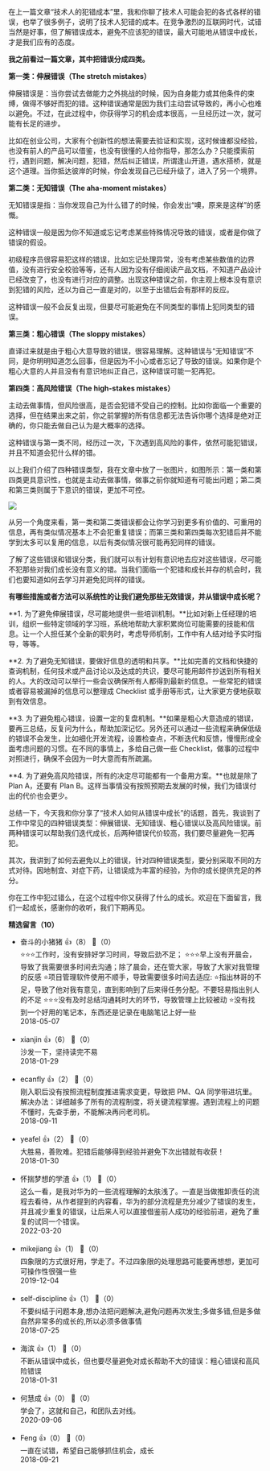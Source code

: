 在上一篇文章“技术人的犯错成本”里，我和你聊了技术人可能会犯的各式各样的错误，也举了很多例子，说明了技术人犯错的成本。在竞争激烈的互联网时代，试错当然是好事，但了解错误成本，避免不应该犯的错误，最大可能地从错误中成长，才是我们应有的态度。

**我之前看过一篇文章，其中把错误分成四类。**

**第一类：伸展错误（The stretch mistakes）**

伸展错误是：当你尝试去做能力之外挑战的时候，因为自身能力或其他条件的束缚，做得不够好而犯的错。这种错误通常是因为我们主动尝试导致的，再小心也难以避免。不过，在此过程中，你获得学习的机会成本很高，一旦经历过一次，就可能有长足的进步。

比如在创业公司，大家有个创新性的想法需要去验证和实现，这时候谁都没经验，也没有前人的产品可以借鉴，也没有很懂的人给你指导，那怎么办？只能摸索前行，遇到问题，解决问题，犯错，然后纠正错误，所谓逢山开道，遇水搭桥，就是这个道理。当你抵达彼岸的时候，你会发现自己已经升级了，进入了另一个境界。

**第二类：无知错误（The aha-moment mistakes）**

无知错误是指：当你发现自己为什么错了的时候，你会发出“噢，原来是这样”的感慨。

这种错误一般是因为你不知道或忘记考虑某些特殊情况导致的错误，或者是你做了错误的假设。

初级程序员很容易犯这样的错误，比如忘记处理异常，没有考虑某些数值的边界值，没有进行安全校验等等，还有人因为没有仔细阅读产品文档，不知道产品设计已经改变了，也没有进行对应的调整。出现这种错误之前，你主观上根本没有意识到犯错的风险，还以为自己一直是对的，以至于出错后会有那样的反应。

这种错误一般不会反复出现，但要尽可能避免在不同类型的事情上犯同类型的错误。

**第三类：粗心错误（The sloppy mistakes）**

直译过来就是由于粗心大意导致的错误，很容易理解。这种错误与“无知错误”不同，是你明明知道怎么回事，但是因为不小心或者忘记了导致的错误。如果你是个粗心大意的人并且没有有意识地纠正自己，这种错误可能一犯再犯。

**第四类：高风险错误（The high-stakes mistakes）**

主动去做事情，但风险很高，是否会犯错不受自己的控制。比如你面临一个重要的选择，但在结果出来之前，你之前掌握的所有信息都无法告诉你哪个选择是绝对正确的，你只能去做自己认为是大概率的选择。

这种错误与第一类不同，经历过一次，下次遇到高风险的事件，依然可能犯错误，并且不知道会犯什么样的错。

以上我们介绍了四种错误类型，我在文章中放了一张图片，如图所示：第一类和第四类更具意识性，也就是主动去做事情，做事之前你就知道有可能出问题；第二类和第三类则属于下意识的错误，更加不可控。

![](https://static001.geekbang.org/resource/image/8b/1a/8b1257c74cc18495795a4902ef81d91a.png?wh=1117%2A794)

从另一个角度来看，第一类和第二类错误都会让你学习到更多有价值的、可重用的信息，再有类似情况基本上不会犯重复错误；而第三类和第四类每次犯错后并不能学到太多可以复用的信息，以后有类似情况很可能再犯同样的错误。

了解了这些错误和错误分类，我们就可以有计划有意识地去应对这些错误，尽可能不犯那些对我们成长没有意义的错。当我们面临一个犯错和成长并存的机会时，我们也要知道如何去学习并避免犯同样的错误。

**有哪些措施或者方法可以系统性的让我们避免那些无效错误，并从错误中成长呢？**

**1. 为了避免伸展错误，尽可能地提供一些培训机制。**比如对新上任经理的培训，组织一些特定领域的学习班，系统地帮助大家积累岗位可能需要的技能和信息。让一个人担任某个全新的职务时，考虑导师机制，工作中有人结对给予实时指导，等等。

**2. 为了避免无知错误，要做好信息的透明和共享。**比如完善的文档和快捷的查询机制，任何技术或产品讨论以及达成的共识，要尽可能用邮件抄送到所有相关的人。大的改动可以举行一些会议确保所有人都得到最新的信息。一些常犯的错误或者容易被漏掉的信息可以整理成 Checklist 或手册等形式，让大家更方便地获取到有效信息。

**3. 为了避免粗心错误，设置一定的复盘机制。**如果是粗心大意造成的错误，要再三总结，反复问为什么，帮助加深记忆。另外还可以通过一些流程来确保低级的错误不会发生，比如细化开发流程，设置检查点，不断迭代和反馈，慢慢形成全面考虑问题的习惯。在不同的事情上，多给自己做一些 Checklist，做事的过程中对照进行，确保不会因为一时大意而有所疏漏。

**4. 为了避免高风险错误，所有的决定尽可能都有一个备用方案。**也就是除了 Plan A，还要有 Plan B。这样当事情没有按照预期去发展的时候，我们为错误付出的代价也会更少。

总结一下，今天我和你分享了“技术人如何从错误中成长”的话题，首先，我谈到了工作中常见的四种错误类型：伸展错误、无知错误、粗心错误以及高风险错误。前两种错误可以帮助我们迭代成长，后两种错误代价较高，我们要尽量避免一犯再犯。

其次，我讲到了如何去避免以上的错误，针对四种错误类型，要分别采取不同的方式对待。因地制宜、对症下药，让错误成为丰富的经验，为你的成长提供充足的养分。

你在工作中犯过错么，在这个过程中你又获得了什么的成长。欢迎在下面留言，我们一起成长，感谢你的收听，我们下期再见。
<div><strong>精选留言（10）</strong></div><ul>
<li><span>奋斗的小猪猪</span> 👍（8） 💬（0）<div>⭐⭐⭐工作时，没有安排好学习时间，导致后劲不足；
⭐⭐⭐早上没有开晨会，导致了我需要很多时间去沟通；除了晨会，还在管大家，导致了大家对我管理的反感
⭐项目管理软件使用不顺手，导致需要很多时间去适应:
⭐指出林哥的不足，导致了他对我有意见，直到影响到了后来得任务分配。不要轻易指出别人的不足
⭐⭐⭐没有及时总结沟通耗时大的环节，导致管理上比较被动
⭐没有找到一个好用的笔记本，东西还是记录在电脑笔记上好一些</div>2018-05-07</li><br/><li><span>xianjin</span> 👍（6） 💬（0）<div>沙发一下，坚持读完不易</div>2018-01-29</li><br/><li><span>ecanfly</span> 👍（2） 💬（0）<div>刚入职后没有按照流程制度推进需求变更，导致把 PM、QA 同学带进坑里。
解决办法：详细越多了所有的流程制度，将关键流程掌握。遇到流程上的问题不懂时，先查手册，不能解决再问老司机。</div>2018-09-11</li><br/><li><span>yeafel</span> 👍（2） 💬（0）<div>大胜易，善败难。犯错后能够得到经验并避免下次出错就有收获！</div>2018-01-30</li><br/><li><span>怀揣梦想的学渣</span> 👍（1） 💬（0）<div>这么一看，是我对华为的一些流程理解的太肤浅了。一直是当做推卸责任的流程去看待，从作者提到的内容看，华为的部分流程是充分减少了错误的发生，并且减少重复的错误，让后来人可以直接借鉴前人成功的经验前进，避免了重复的试同一个错误。</div>2022-03-20</li><br/><li><span>mikejiang</span> 👍（1） 💬（0）<div>四象限的方式很好用，学走了。不过四象限的处理思路可能要再想想，更加可可操作性很强一些</div>2019-12-04</li><br/><li><span>self-discipline</span> 👍（1） 💬（0）<div>不要纠结于问题本身,想办法把问题解决,避免问题再次发生;多做多错,但是多做自然非常多的成长的,所以必须多做事情</div>2018-07-25</li><br/><li><span>海滨</span> 👍（1） 💬（0）<div>不断从错误中成长，但也要尽量避免对成长帮助不大的错误：粗心错误和高风险错误</div>2018-01-31</li><br/><li><span>何慧成</span> 👍（0） 💬（0）<div>学会了，这就和自己，和团队去对线。</div>2020-09-06</li><br/><li><span>Feng</span> 👍（0） 💬（0）<div>一直在试错，希望自己能够抓住机会，成长</div>2018-09-21</li><br/>
</ul>